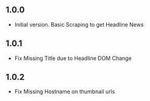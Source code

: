 ## 1.0.0

- Initial version.
Basic Scraping to get Headline News

## 1.0.1
- Fix Missing Title due to Headline DOM Change

## 1.0.2
- Fix Missing Hostname on thumbnail urls